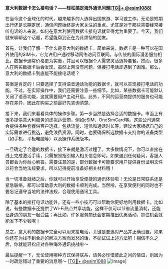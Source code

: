 **意大利数据卡怎么接电话？——轻松搞定海外通讯问题[[TG💪+ @esim1088](https://t.me/s/esim1088)]**

在当今这个全球化的时代，越来越多的人选择出国旅游、学习或工作。无论是短期出行还是长期定居，通信问题始终是大家关注的重点。尤其是对于那些需要经常接听电话的人来说，如何在意大利使用数据卡接电话就显得尤为重要了。今天，我们就来聊聊这个话题，希望能帮到正在为此烦恼的朋友。

首先，让我们了解一下什么是意大利的数据卡。简单来说，数据卡是一种可以在国外使用的SIM卡，它允许用户通过移动网络访问互联网。与传统的国际漫游服务相比，数据卡通常价格更为实惠，并且可以根据个人需求灵活选择套餐。然而，很多人在购买数据卡后会发现，虽然上网没有问题，但接打电话却遇到了困难。那么，意大利的数据卡到底能不能接电话呢？

答案是肯定的！只要选择了支持语音通话功能的数据卡，就可以实现接打电话的功能。不过，在实际操作中，我们还需要注意一些细节。比如，某些数据卡可能默认关闭了语音功能，这就需要用户主动开启。此外，不同的运营商提供的服务也可能存在差异，因此在购买之前最好先咨询清楚。

接下来，我们来看看具体的操作步骤。第一步当然是选择合适的数据卡。市面上有很多提供意大利服务的虚拟运营商，例如eSIM、OneSimCard等。这些公司通常会提供多种套餐供客户选择，包括流量、短信和通话时长等。建议大家根据自己的实际需求进行挑选，避免浪费资源。同时，也要确保所选数据卡支持你的设备类型（如手机、平板电脑等）以及操作系统版本。

一旦确定了合适的数据卡，接下来就是激活过程了。大多数情况下，你可以直接在线上完成激活手续，只需按照指引输入相关信息即可。如果遇到任何疑问，客服人员都会为你耐心解答。需要注意的是，部分数据卡可能要求用户提供身份证明文件以符合当地法规要求，所以记得提前准备好相关材料哦！

当一切准备就绪之后，你就可以开始享受便捷的通讯体验啦！无论是日常联系还是紧急联络，都可以借助意大利的数据卡顺利完成。当然啦，在享受便利的同时也不要忘记遵守当地的法律法规，合理使用通讯工具。

除了基本的接打电话功能外，还有一些小技巧可以帮助你更好地利用数据卡。比如说，有些数据卡还提供了Wi-Fi热点共享功能，这样不仅可以节省流量消耗，还能让身边的朋友一起受益；再比如，许多服务商还会定期推出优惠活动，抓住机会就能省下不少钱呢！

总之，意大利的数据卡完全可以用来接电话，关键是要选对产品并正确设置。如果你还在为找不到合适的解决方案而发愁的话，不妨试试上述方法吧！相信不久之后，你就能轻松应对各种海外通讯挑战啦～

最后提醒一下，无论使用哪种方式保持联系，请务必珍惜彼此之间的情谊，别因为一时疏忽错过了重要的消息哦～ [[TG💪+ @esim1088](https://t.me/s/esim1088) ![Image](https://i.postimg.cc/4NQfJmqS/Snipaste-2025-05-13-00-14-12.png)]